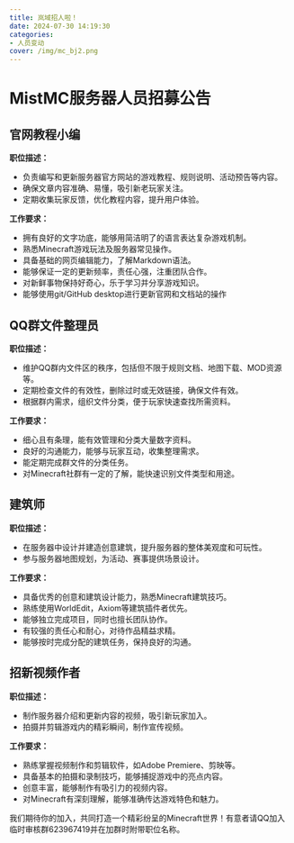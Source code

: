 ```yaml
---
title: 岚域招人啦！
date: 2024-07-30 14:19:30
categories: 
- 人员变动
cover: /img/mc_bj2.png
---
```



# **MistMC服务器人员招募公告**

## **官网教程小编**

**职位描述：**
- 负责编写和更新服务器官方网站的游戏教程、规则说明、活动预告等内容。
- 确保文章内容准确、易懂，吸引新老玩家关注。
- 定期收集玩家反馈，优化教程内容，提升用户体验。

**工作要求：**
- 拥有良好的文字功底，能够用简洁明了的语言表达复杂游戏机制。
- 熟悉Minecraft游戏玩法及服务器常见操作。
- 具备基础的网页编辑能力，了解Markdown语法。
- 能够保证一定的更新频率，责任心强，注重团队合作。
- 对新鲜事物保持好奇心，乐于学习并分享游戏知识。
- 能够使用git/GitHub desktop进行更新官网和文档站的操作

## **QQ群文件整理员**

**职位描述：**
- 维护QQ群内文件区的秩序，包括但不限于规则文档、地图下载、MOD资源等。
- 定期检查文件的有效性，删除过时或无效链接，确保文件有效。
- 根据群内需求，组织文件分类，便于玩家快速查找所需资料。

**工作要求：**
- 细心且有条理，能有效管理和分类大量数字资料。
- 良好的沟通能力，能够与玩家互动，收集整理需求。
- 能定期完成群文件的分类任务。
- 对Minecraft社群有一定的了解，能快速识别文件类型和用途。

## **建筑师**

**职位描述：**
- 在服务器中设计并建造创意建筑，提升服务器的整体美观度和可玩性。
- 参与服务器地图规划，为活动、赛事提供场景设计。

**工作要求：**
- 具备优秀的创意和建筑设计能力，熟悉Minecraft建筑技巧。
- 熟练使用WorldEdit，Axiom等建筑插件者优先。
- 能够独立完成项目，同时也擅长团队协作。
- 有较强的责任心和耐心，对待作品精益求精。
- 能够按时完成分配的建筑任务，保持良好的沟通。

## **招新视频作者**

**职位描述：**
- 制作服务器介绍和更新内容的视频，吸引新玩家加入。
- 拍摄并剪辑游戏内的精彩瞬间，制作宣传视频。

**工作要求：**
- 熟练掌握视频制作和剪辑软件，如Adobe Premiere、剪映等。
- 具备基本的拍摄和录制技巧，能够捕捉游戏中的亮点内容。
- 创意丰富，能够制作有吸引力的视频内容。
- 对Minecraft有深刻理解，能够准确传达游戏特色和魅力。

我们期待你的加入，共同打造一个精彩纷呈的Minecraft世界！有意者请QQ加入临时审核群623967419并在加群时附带职位名称。